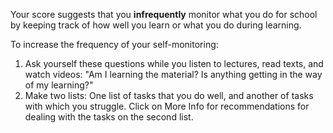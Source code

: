 Your score suggests that you **infrequently** monitor what you do for school by keeping track of how well you learn or what you do during learning.  

To increase the frequency of your self-monitoring:   

1.	Ask yourself these questions while you listen to lectures, read texts, and watch videos: "Am I learning the material? Is anything getting in the way of my learning?"
2.	Make two lists: One list of tasks that you do well, and another of tasks with which you struggle. Click on More Info for recommendations for dealing with the tasks on the second list.

